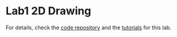 # Lab1 2D Drawing

For details, check the [code repository](https://gitee.com/pku-vcl/vcx/tree/lab1) and the [tutorials](https://gitee.com/pku-vcl/vcx/blob/lab1/tutorials/Lab1-Drawing2D.md) for this lab.
